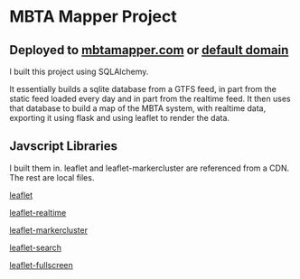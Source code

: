 # MBTA Mapper Project

## Deployed to [mbtamapper.com](https://mbtamapper.com/) or [default domain](https://mbtamapper-beta.azurewebsites.net/)

I built this project using SQLAlchemy.

It essentially builds a sqlite database from a GTFS feed, in part from the static feed loaded every day and in part from the realtime feed. It then uses that database to build a map of the MBTA system, with realtime data, exporting it using flask and using leaflet to render the data.

## Javscript Libraries 

I built them in. leaflet and leaflet-markercluster are referenced from a CDN. The rest are local files.

[leaflet](https://leafletjs.com/)

[leaflet-realtime](https://github.com/perliedman/leaflet-realtime)

[leaflet-markercluster](https://github.com/Leaflet/Leaflet.markercluster)

[leaflet-search](https://github.com/stefanocudini/leaflet-search)

[leaflet-fullscreen](https://github.com/brunob/leaflet.fullscreen)

